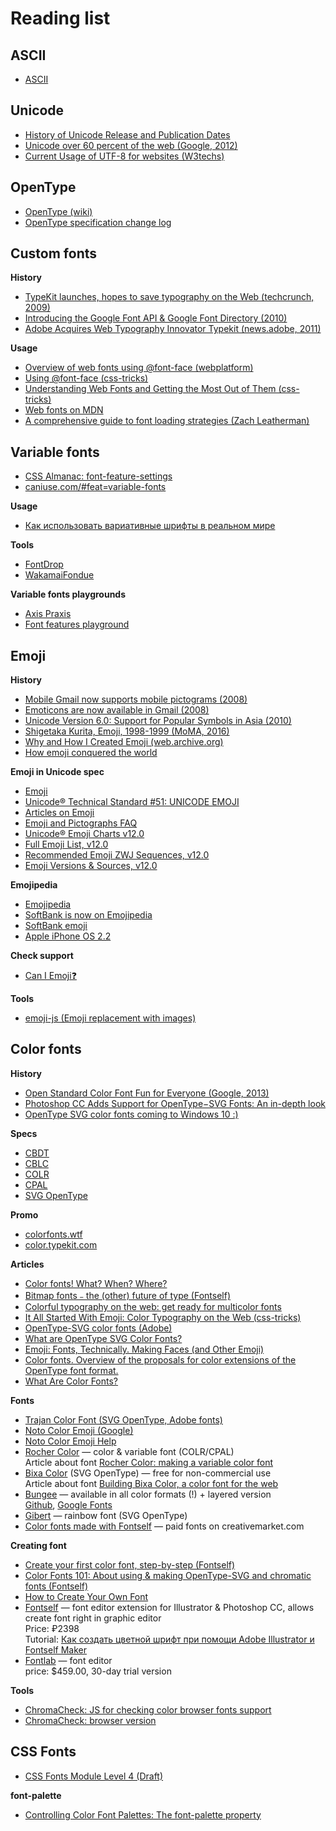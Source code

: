 # Reading list

## ASCII

* [ASCII](https://ethw.org/ASCII)

## Unicode

* [History of Unicode Release and Publication Dates](http://www.unicode.org/history/publicationdates.html)
* [Unicode over 60 percent of the web (Google, 2012)](https://googleblog.blogspot.com/2012/02/unicode-over-60-percent-of-web.html)
* [Current Usage of UTF-8 for websites (W3techs)](https://w3techs.com/technologies/details/en-utf8/all/all)

## OpenType

* [OpenType (wiki)](https://ru.wikipedia.org/wiki/OpenType)
* [OpenType specification change log](https://docs.microsoft.com/ru-ru/typography/opentype/spec/changes)

## Custom fonts

**History**

* [TypeKit launches, hopes to save typography on the Web (techcrunch, 2009)](https://techcrunch.com/2009/11/11/typekit-launches-hopes-to-save-typography-on-the-web/)
* [Introducing the Google Font API & Google Font Directory (2010)](http://googlecode.blogspot.com/2010/05/introducing-google-font-api-google-font.html)
* [Adobe Acquires Web Typography Innovator Typekit (news.adobe, 2011)](https://news.adobe.com/press-release/adobe-creative-cloud-dps/adobe-acquires-web-typography-innovator-typekit)

**Usage**

* [Overview of web fonts using @font-face (webplatform)](https://webplatform.github.io/docs/tutorials/typography/font-face/)
* [Using @font-face (css-tricks)](https://css-tricks.com/snippets/css/using-font-face/)
* [Understanding Web Fonts and Getting the Most Out of Them (css-tricks)](https://css-tricks.com/understanding-web-fonts-getting/)
* [Web fonts on MDN](https://developer.mozilla.org/en-US/docs/Learn/CSS/Styling_text/Web_fonts)
* [A comprehensive guide to font loading strategies (Zach Leatherman)](https://www.zachleat.com/web/comprehensive-webfonts/)

## Variable fonts

* [CSS Almanac: font-feature-settings](https://css-tricks.com/almanac/properties/f/font-feature-settings/)
* [caniuse.com/#feat=variable-fonts](https://caniuse.com/#feat=variable-fonts)

**Usage**

* [Как использовать вариативные шрифты в реальном мире](https://css-live.ru/articles/kak-ispolzovat-variativnye-shrifty-v-realnom-mire.html)

**Tools**

* [FontDrop](https://fontdrop.info)
* [WakamaiFondue](https://wakamaifondue.com)

**Variable fonts playgrounds**

* [Axis Praxis](https://www.axis-praxis.org/)
* [Font features playground](http://clagnut.com/sandbox/css3/)

## Emoji

**History**

* [Mobile Gmail now supports mobile pictograms (2008)](https://japan.googleblog.com/2008/01/gmail.html)
* [Emoticons are now available in Gmail (2008)](https://japan.googleblog.com/2008/10/gmail.html)
* [Unicode Version 6.0: Support for Popular Symbols in Asia (2010)](http://blog.unicode.org/2010/10/unicode-version-60-support-for-popular.html)
* [Shigetaka Kurita, Emoji, 1998-1999 (MoMA, 2016)](https://www.moma.org/collection/works/196070)
* [Why and How I Created Emoji (web.archive.org)](https://web.archive.org/web/20160610220635/http://ignition.co/105)
* [How emoji conquered the world](https://www.theverge.com/2013/3/4/3966140/how-emoji-conquered-the-world)

**Emoji in Unicode spec**

* [Emoji](http://www.unicode.org/emoji/)
* [Unicode® Technical Standard #51: UNICODE EMOJI](http://www.unicode.org/reports/tr51/)
* [Articles on Emoji](https://www.unicode.org/press/emoji.html)
* [Emoji and Pictographs FAQ](http://unicode.org/faq/emoji_dingbats.html)
* [Unicode® Emoji Charts v12.0](http://www.unicode.org/emoji/charts/)
* [Full Emoji List, v12.0](http://www.unicode.org/emoji/charts/full-emoji-list.htmll)
* [Recommended Emoji ZWJ Sequences, v12.0](http://unicode.org/emoji/charts/emoji-zwj-sequences.html)
* [Emoji Versions & Sources, v12.0](https://www.unicode.org/emoji/charts/emoji-versions-sources.html)

**Emojipedia**

* [Emojipedia](https://emojipedia.org/)
* [SoftBank is now on Emojipedia](https://blog.emojipedia.org/softbank-is-now-on-emojipedia/)
* [SoftBank emoji](https://emojipedia.org/softbank/)
* [Apple iPhone OS 2.2](https://emojipedia.org/apple/iphone-os-2.2/)

**Check support**

* [Can I Emoji❓](http://caniemoji.com/)

**Tools**

* [emoji-js (Emoji replacement with images)](https://github.com/Julia-Lavrova/emoji-js)

## Color fonts

**History**

* [Open Standard Color Font Fun for Everyone (Google, 2013)](https://opensource.googleblog.com/2013/05/open-standard-color-font-fun-for.html)
* [Photoshop CC Adds Support for OpenType−SVG Fonts: An in-depth look](https://blogs.adobe.com/creativecloud/photoshop-cc-adds-support-for-opentype%E2%88%92svg-fonts-an-in-depth-look/)
* [OpenType SVG color fonts coming to Windows 10 :)](http://typedrawers.com/discussion/1499/opentype-svg-color-fonts-coming-to-windows-10)

**Specs**

* [CBDT](https://docs.microsoft.com/ru-ru/typography/opentype/spec/cbdt)
* [CBLC](https://docs.microsoft.com/ru-ru/typography/opentype/spec/cblc)
* [COLR](https://docs.microsoft.com/ru-ru/typography/opentype/spec/colr)
* [CPAL](https://docs.microsoft.com/ru-ru/typography/opentype/spec/cpal)
* [SVG OpenType](https://docs.microsoft.com/ru-ru/typography/opentype/spec/svg)

**Promo**

* [colorfonts.wtf](https://www.colorfonts.wtf/)
* [color.typekit.com](https://color.typekit.com/)

**Articles**

* [Color fonts! What? When? Where?](https://learn.fontself.com/color-fonts-what-when-where-dd8c82e5a561)
* [Bitmap fonts﹣the (other) future of type (Fontself)](https://blog.fontself.com/bitmap-fonts-the-other-future-of-type-ca8aa5b51aa7)
* [Colorful typography on the web: get ready for multicolor fonts](https://pixelambacht.nl/2014/multicolor-fonts/)
* [It All Started With Emoji: Color Typography on the Web (css-tricks)](https://css-tricks.com/it-all-started-with-emoji-color-typography-on-the-web/)
* [OpenType-SVG color fonts (Adobe)](https://helpx.adobe.com/fonts/using/ot-svg-color-fonts.html)
* [What are OpenType SVG Color Fonts?](https://vectortwist.com/opentype-svg-color-fonts/)
* [Emoji: Fonts, Technically. Making Faces (and Other Emoji)](https://medium.com/making-faces-and-other-emoji/emoji-fonts-technically-40f3fdc0869e)
* [Color fonts. Overview of the proposals for color extensions of the OpenType font format.](https://blog.fontlab.com/font-tech/color-fonts/color-font-format-proposals/)
* [What Are Color Fonts?](https://design.tutsplus.com/articles/the-beginners-guide-to-color-fonts--cms-29861)

**Fonts**

* [Trajan Color Font (SVG OpenType, Adobe fonts)](https://fonts.adobe.com/fonts/trajan-color)
* [Noto Color Emoji (Google)](https://www.google.com/get/noto/#emoji-zsye-color)
* [Noto Color Emoji Help](https://www.google.com/get/noto/help/emoji/)
* [Rocher Color](https://www.harbortype.com/rocher-color/) — color & variable font (COLR/CPAL)<br>
  Article about font [Rocher Color: making a variable color font](https://www.harbortype.com/blog/rocher-color-making-a-variable-color-font/)
* [Bixa Color](https://bixacolor.com/) (SVG OpenType) — free for non-commercial use<br>
  Article about font [Building Bixa Color, a color font for the web](https://pixelambacht.nl/2016/building-bixa-color/)
* [Bungee](https://djr.com/bungee/) — available in all color formats (!) + layered version<br>
  [Github](https://github.com/djrrb/bungee), [Google Fonts](https://fonts.google.com/?selection.family=Bungee&query=bungee)
* [Gibert](https://www.typewithpride.com/) — rainbow font (SVG OpenType)
* [Color fonts made with Fontself](https://creativemarket.com/fontself/collections/359610/Color-fonts-made-with-Fontself) — paid fonts on creativemarket.com

**Creating font**

* [Create your first color font, step-by-step (Fontself)](https://learn.fontself.com/create-your-first-color-font-step-by-step-270ced3f0745)
* [Color Fonts 101: About using & making OpenType-SVG and chromatic fonts  (Fontself)](https://help.fontself.com/faqs/color-fonts-101)
* [How to Create Your Own Font](https://design.tutsplus.com/tutorials/how-to-create-your-own-font--cms-29019)
* [Fontself](https://www.fontself.com/) — font editor extension for Illustrator & Photoshop CC, allows create font right in graphic editor<br>
  Price: ₽2398<br>
  Tutorial: [Как создать цветной шрифт при помощи Adobe Illustrator и Fontself Maker](https://design.tutsplus.com/ru/tutorials/how-to-create-a-color-font--cms-30033)
* [Fontlab](https://www.fontlab.com/) — font editor<br>
  price: $459.00, 30-day trial version

**Tools**

* [ChromaCheck: JS for checking color browser fonts support](https://github.com/RoelN/ChromaCheck)
* [ChromaCheck: browser version](https://pixelambacht.nl/chromacheck/)

## CSS Fonts

* [CSS Fonts Module Level 4 (Draft)](https://drafts.csswg.org/css-fonts-4/)

**font-palette**

* [Controlling Color Font Palettes: The font-palette property](https://drafts.csswg.org/css-fonts-4/#font-palette-prop)
